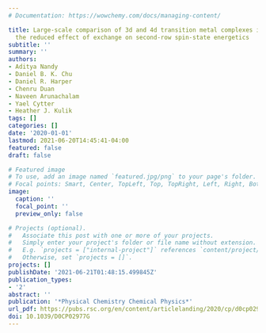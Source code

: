 ```yaml
---
# Documentation: https://wowchemy.com/docs/managing-content/

title: Large-scale comparison of 3d and 4d transition metal complexes illuminates
  the reduced effect of exchange on second-row spin-state energetics
subtitle: ''
summary: ''
authors:
- Aditya Nandy
- Daniel B. K. Chu
- Daniel R. Harper
- Chenru Duan
- Naveen Arunachalam
- Yael Cytter
- Heather J. Kulik
tags: []
categories: []
date: '2020-01-01'
lastmod: 2021-06-20T14:45:41-04:00
featured: false
draft: false

# Featured image
# To use, add an image named `featured.jpg/png` to your page's folder.
# Focal points: Smart, Center, TopLeft, Top, TopRight, Left, Right, BottomLeft, Bottom, BottomRight.
image:
  caption: ''
  focal_point: ''
  preview_only: false

# Projects (optional).
#   Associate this post with one or more of your projects.
#   Simply enter your project's folder or file name without extension.
#   E.g. `projects = ["internal-project"]` references `content/project/deep-learning/index.md`.
#   Otherwise, set `projects = []`.
projects: []
publishDate: '2021-06-21T01:48:15.499845Z'
publication_types:
- '2'
abstract: ''
publication: '*Physical Chemistry Chemical Physics*'
url_pdf: https://pubs.rsc.org/en/content/articlelanding/2020/cp/d0cp02977g
doi: 10.1039/D0CP02977G
---
```

